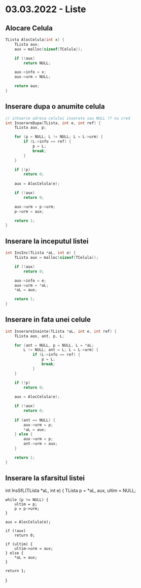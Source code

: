 # 03.03.2022 - Liste

## Alocare Celula

```c
TLista AlocCelula(int x) {
	TLista aux;
	aux = malloc(sizeof(TCelula));

	if (!aux)
		return NULL;

	aux->info = x;
	aux->urm = NULL;

	return aux;
}
```

## Inserare dupa o anumite celula

```c
// intoarce adresa celulei inserate sau NULL ?? nu cred
int InserareDupa(TLista, int e, int ref) {
	TLista aux, p;

	for (p = NULL; L != NULL; L = L->urm) {
		if (L->info == ref) {
			p = L;
			break;
		}
	}

	if (!p)
		return 0;
	
	aux = AlocCelula(e);

	if (!aux)
		return 0;

	aux->urm = p->urm;
	p->urm = aux;

	return 1;
}
```

## Inserare la inceputul listei

```c
int InsInc(TLista *aL, int e) {
	TLista aux = malloc(sizeof(TCelula));

	if (!aux)
		return 0;

	aux->info = e;
	aux->urm = *aL;
	*aL = aux;

	return 1;
}
```

## Inserare in fata unei celule

```c
int InserareInainte(TLista *aL, int e, int ref) {
	TLista aux, ant, p, L;

	for (ant = NULL, p = NULL, L = *aL;
		L != NULL; ant = L; L = L->urm) {
			if (L->info == ref) {
				p = L;
				break;
			}
	}

	if (!p)
		return 0;
	
	aux = AlocCelula(e);

	if (!aux)
		return 0;
	
	if (ant == NULL) {
		aux->urm = p;
		*aL = aux;
	} else {
		aux->urm = p;
		ant->urm = aux;
	}

	return 1;
}
```

## Inserare la sfarsitul listei

int InsSfL(TLista *aL, int e) {
	TLista p = *aL, aux, ultim = NULL;

	while (p != NULL) {
		ultim = p;
		p = p->urm;
	}

	aux = AlocCelula(e);

	if (!aux)
		return 0;
	
	if (ultim) {
		ultim->urm = aux;
	} else {
		*aL = aux;
	}

	return 1;
}